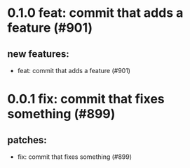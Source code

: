 # 0.1.0 feat: commit that adds a feature (#901)

## new features:
* feat: commit that adds a feature (#901)

# 0.0.1 fix: commit that fixes something (#899)

## patches:
* fix: commit that fixes something (#899)

